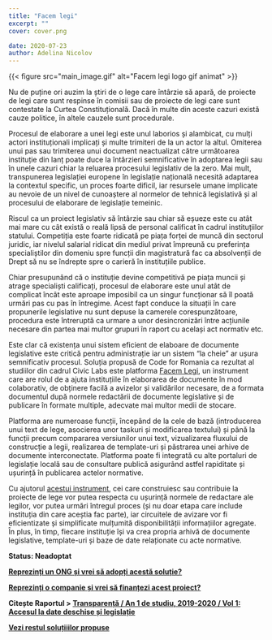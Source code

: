 ```yaml
---
title: "Facem legi"
excerpt: ""
cover: cover.png

date: 2020-07-23
author: Adelina Nicolov
---
```


{{< figure src="main_image.gif" alt="Facem legi logo gif animat" >}}

Nu de puține ori auzim la știri de o lege care întârzie să apară, de proiecte de legi care sunt respinse în comisii sau de proiecte de legi care sunt contestate la Curtea Constituțională. Dacă în multe din aceste cazuri există cauze politice, în altele cauzele sunt procedurale.

Procesul de elaborare a unei legi este unul laborios și alambicat, cu mulți actori instituționali implicați și multe trimiteri de la un actor la altul. Omiterea unui pas sau trimiterea unui document neactualizat către următoarea instituție din lanț poate duce la întârzieri semnificative în adoptarea legii sau în unele cazuri chiar la reluarea procesului legislativ de la zero. Mai mult, transpunerea legislației europene în legislație națională necesită adaptarea la contextul specific, un proces foarte dificil, iar resursele umane implicate au nevoie de un nivel de cunoaștere al normelor de tehnică legislativă și al procesului de elaborare de legislație temeinic.

Riscul ca un proiect legislativ să întârzie sau chiar să eșueze este cu atât mai mare cu cât există o reală lipsă de personal calificat în cadrul instituțiilor statului. Competiția este foarte ridicată pe piața forței de muncă din sectorul juridic, iar nivelul salarial ridicat din mediul privat împreună cu preferința specialiștilor din domeniu spre funcții din magistratură fac ca absolvenții de Drept să nu se îndrepte spre o carieră în instituțiile publice.

Chiar presupunând că o instituție devine competitivă pe piața muncii și atrage specialiști calificați, procesul de elaborare este unul atât de complicat încât este aproape imposibil ca un singur funcționar să îl poată urmări pas cu pas în întregime. Acest fapt conduce la situații în care propunerile legislative nu sunt depuse la camerele corespunzătoare, procedura este întreruptă ca urmare a unor desincronizări între acțiunile necesare din partea mai multor grupuri în raport cu același act normativ etc.

Este clar că existența unui sistem eficient de elaboare de documente legislative este critică pentru administrație iar un sistem “la cheie” ar ușura semnificativ procesul. Soluția propusă de Code for Romania ca rezultat al studiilor din cadrul Civic Labs este platforma [Facem Legi](https://civiclabs.ro/ro/solutions/facem-legi), un instrument care are rolul de a ajuta instituțiile în elaborarea de documente în mod colaborativ, de obținere facilă a avizelor și validărilor necesare, de a formata documentul după normele redactării de documente legislative și de publicare în formate multiple, adecvate mai multor medii de stocare.

Platforma are numeroase funcții, începând de la cele de bază (introducerea unui text de lege, asocierea unor taskuri și modificarea textului) și până la funcții precum compararea versiunilor unui text, vizualizarea fluxului de construcție a legii, realizarea de template-uri și păstrarea unei arhive de documente interconectate. Platforma poate fi integrată cu alte portaluri de legislație locală sau de consultare publică asigurând astfel rapiditate și ușurință în publicarea actelor normative.

Cu ajutorul [acestui instrument](https://www.figma.com/proto/ODYGeLw0EDNeLyxbh98LFJ/Facem-Legi?node-id=0%3A1&scaling=min-zoom), cei care construiesc sau contribuie la proiecte de lege vor putea respecta cu ușurință normele de redactare ale legilor, vor putea urmări întregul proces (și nu doar etapa care include instituția din care aceștia fac parte), iar circuitele de avizare vor fi eficientizate și simplificate mulțumită disponibilității informațiilor agregate. În plus, în timp, fiecare instituție își va crea propria arhivă de documente legislative, template-uri și baze de date relaționate cu acte normative.

**Status: Neadoptat**

<a href="mailto:contact@code4.ro"><span class="has-background-warning">**Reprezinți un ONG și vrei să adopți acestă soluție?**</span></a>

<a href="mailto:contact@code4.ro"><span class="has-background-warning">**Reprezinți o companie și vrei să finanțezi acest proiect?**</span></a>

**Citește Raportul > [Transparență / An 1 de studiu, 2019-2020 / Vol 1: Accesul la date deschise și legislație](https://civiclabs.ro/ro/domains/acces-la-legislatie-2019-2020)**

**[Vezi restul soluțiiilor propuse](https://civiclabs.ro/ro/domains/transparenta)**